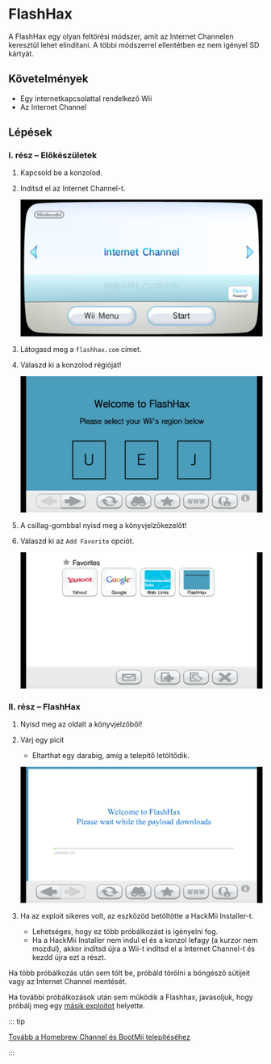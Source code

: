 # FlashHax

A FlashHax egy olyan feltörési módszer, amit az Internet Channelen keresztül lehet elindítani. A többi módszerrel ellentétben ez nem igényel SD kártyát.

## Követelmények

- Egy internetkapcsolattal rendelkező Wii
- Az Internet Channel

## Lépések

### I. rész – Előkészületek

1. Kapcsold be a konzolod.

2. Indítsd el az Internet Channel-t.

    ![](/images/exploits/flashhax/internet-channel-start.png)

3. Látogasd meg a `flashhax.com` címet.

4. Válaszd ki a konzolod régióját!

    ![](/images/exploits/flashhax/select-region.png)

5. A csillag-gombbal nyisd meg a könyvjelzőkezelőt!

6. Válaszd ki az `Add Favorite` opciót.

    ![](/images/exploits/flashhax/bookmark-page.png)

### II. rész – FlashHax

1. Nyisd meg az oldalt a könyvjelzőből!

2. Várj egy picit

    - Eltarthat egy darabig, amíg a telepítő letöltődik.

    ![](/images/exploits/flashhax/wait-for-download.png)

3. Ha az exploit sikeres volt, az eszközöd betöltötte a HackMii Installer-t.
    - Lehetséges, hogy ez több próbálkozást is igényelni fog.
    - Ha a HackMii Installer nem indul el és a konzol lefagy (a kurzor nem mozdul), akkor indítsd újra a Wii-t indítsd el a Internet Channel-t és kezdd újra ezt a részt.

Ha több próbálkozás után sem tölt be, próbáld törölni a böngésző sütijeit vagy az Internet Channel mentését.

Ha további próbálkozások után sem működik a Flashhax, javasoljuk, hogy próbálj meg egy [másik exploitot](get-started) helyette.

::: tip

[Tovább a Homebrew Channel és BootMii telepítéséhez](hbc)

:::
